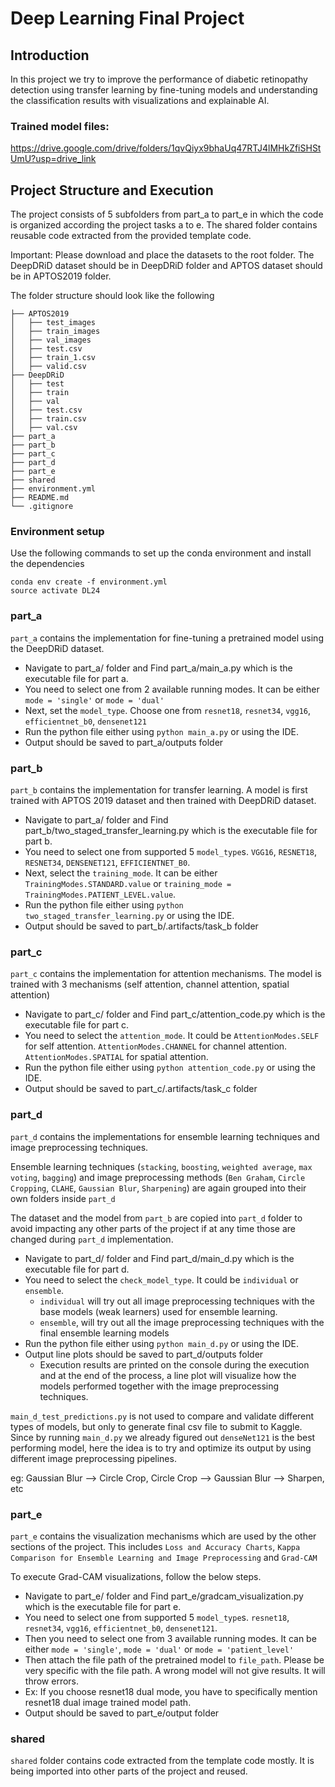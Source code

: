 # Deep Learning Final Project

## Introduction

In this project we try to improve the performance of diabetic retinopathy detection using transfer learning by fine-tuning
models and understanding the classification results with visualizations and explainable AI. 

### Trained model files: 

https://drive.google.com/drive/folders/1qvQiyx9bhaUq47RTJ4lMHkZfiSHStUmU?usp=drive_link


## Project Structure and Execution

The project consists of 5 subfolders from part_a to part_e in which the code is organized according the project tasks a to e. 
The shared folder contains reusable code extracted from the provided template code.

Important: Please download and place the datasets to the root folder. The DeepDRiD dataset should be in DeepDRiD folder and APTOS dataset should be in APTOS2019 folder.

The folder structure should look like the following
```
├── APTOS2019
│   ├── test_images
│   ├── train_images
│   ├── val_images
│   ├── test.csv
│   ├── train_1.csv
│   ├── valid.csv
├── DeepDRiD
│   ├── test
│   ├── train
│   ├── val
│   ├── test.csv
│   ├── train.csv
│   ├── val.csv
├── part_a
├── part_b
├── part_c
├── part_d
├── part_e
├── shared
├── environment.yml
├── README.md
└── .gitignore
```

### Environment setup
Use the following commands to set up the conda environment and install the dependencies
```
conda env create -f environment.yml
source activate DL24
```

### part_a
`part_a` contains the implementation for fine-tuning a pretrained model using the DeepDRiD dataset.

- Navigate to part_a/ folder and Find part_a/main_a.py which is the executable file for part a.
- You need to select one from 2 available running modes. It can be either `mode = 'single'` or `mode = 'dual'`
- Next, set the `model_type`. Choose one from `resnet18`, `resnet34`, `vgg16`, `efficientnet_b0`, `densenet121`
- Run the python file either using `python main_a.py` or using the IDE.
- Output should be saved to part_a/outputs folder

### part_b
`part_b` contains the implementation for transfer learning. A model is first trained with APTOS 2019 dataset and then trained with DeepDRiD dataset.

- Navigate to part_a/ folder and Find part_b/two_staged_transfer_learning.py which is the executable file for part b.
- You need to select one from supported 5 `model_type`s. `VGG16`, `RESNET18`, `RESNET34`, `DENSENET121`, `EFFICIENTNET_B0`.
- Next, select the `training_mode`. It can be either `TrainingModes.STANDARD.value` or `training_mode = TrainingModes.PATIENT_LEVEL.value`.
- Run the python file either using `python two_staged_transfer_learning.py` or using the IDE.
- Output should be saved to part_b/.artifacts/task_b folder

### part_c
`part_c` contains the implementation for attention mechanisms. The model is trained with 3 mechanisms (self attention, channel attention, spatial attention)

- Navigate to part_c/ folder and Find part_c/attention_code.py which is the executable file for part c.
- You need to select the `attention_mode`. It could be `AttentionModes.SELF` for self attention. `AttentionModes.CHANNEL` for channel attention. `AttentionModes.SPATIAL` for spatial attention.
- Run the python file either using `python attention_code.py` or using the IDE.
- Output should be saved to part_c/.artifacts/task_c folder

### part_d
`part_d` contains the implementations for ensemble learning techniques and image preprocessing techniques.

Ensemble learning techniques (`stacking`, `boosting`, `weighted average`, `max voting`, `bagging`) and image preprocessing methods (`Ben Graham`, `Circle Cropping`, `CLAHE`, `Gaussian Blur`, `Sharpening`) are again grouped into their own folders inside `part_d`

The dataset and the model from `part_b` are copied into `part_d` folder to avoid impacting any other parts of the project if at any time those are changed during `part_d` implementation.

- Navigate to part_d/ folder and Find part_d/main_d.py which is the executable file for part d.
- You need to select the `check_model_type`. It could be `individual` or `ensemble`.
  - `individual` will try out all image preprocessing techniques with the base models (weak learners) used for ensemble learning.
  - `ensemble`, will try out all the image preprocessing techniques with the final ensemble learning models
- Run the python file either using `python main_d.py` or using the IDE.
- Output line plots should be saved to part_d/outputs folder
  - Execution results are printed on the console during the execution and at the end of the process, a line plot will visualize how the models performed together with the image preprocessing techniques.

`main_d_test_predictions.py` is not used to compare and validate different types of models, but only to generate final csv file to submit to Kaggle. 
Since by running `main_d.py` we already figured out `denseNet121` is the best performing model, here the idea is to try and optimize its output by using different image preprocessing pipelines. 

eg: Gaussian Blur --> Circle Crop, Circle Crop --> Gaussian Blur --> Sharpen, etc

### part_e
`part_e` contains the visualization mechanisms which are used by the other sections of the project. This includes `Loss and Accuracy Charts`, `Kappa Comparison for Ensemble Learning and Image Preprocessing` and `Grad-CAM` 

To execute Grad-CAM visualizations, follow the below steps.

- Navigate to part_e/ folder and Find part_e/gradcam_visualization.py which is the executable file for part e.
- You need to select one from supported 5 `model_type`s. `resnet18`, `resnet34`, `vgg16`, `efficientnet_b0`, `densenet121`.
- Then you need to select one from 3 available running modes. It can be either `mode = 'single'`, `mode = 'dual'` or `mode = 'patient_level'`
- Then attach the file path of the pretrained model to `file_path`. Please be very specific with the file path. A wrong model will not give results. It will throw errors.
- Ex: If you choose resnet18 dual mode, you have to specifically mention resnet18 dual image trained model path.
- Output should be saved to part_e/output folder

### shared
`shared` folder contains code extracted from the template code mostly. It is being imported into other parts of the project and reused.

